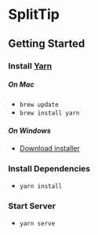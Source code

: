 # SplitTip

## Getting Started

### Install [Yarn](https://yarnpkg.com/en/docs/getting-started)
##### *On Mac*
* `brew update`
* `brew install yarn`
#### *On Windows*
* [Download installer](https://yarnpkg.com/latest.msi)

### Install Dependencies
  * `yarn install`

### Start Server
  * `yarn serve`
